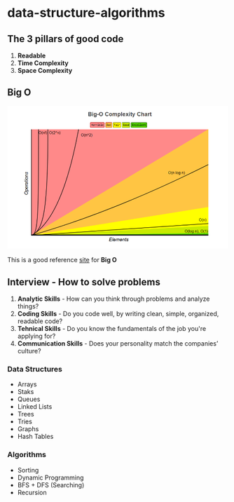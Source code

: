 # data-structure-algorithms

## The 3 pillars of good code
1. **Readable**
2. **Time Complexity**
3. **Space Complexity**

## Big O

![alt text](./resorces/big-o-complexity-chart.png)

This is a good reference [site](https://www.bigocheatsheet.com/) for **Big O**

## Interview - How to solve problems 

1. **Analytic Skills** - How can you think through problems and analyze things?
2. **Coding Skills** - Do you code well, by writing clean, simple, organized, readable code?
3. **Tehnical Skills** - Do you know the fundamentals of the job you're applying for?
4. **Communication Skills** - Does your personality match the companies’ culture?

### Data Structures 
- Arrays
- Staks 
- Queues
- Linked Lists 
- Trees 
- Tries
- Graphs 
- Hash Tables

### Algorithms 
- Sorting
- Dynamic Programming 
- BFS + DFS (Searching)
- Recursion